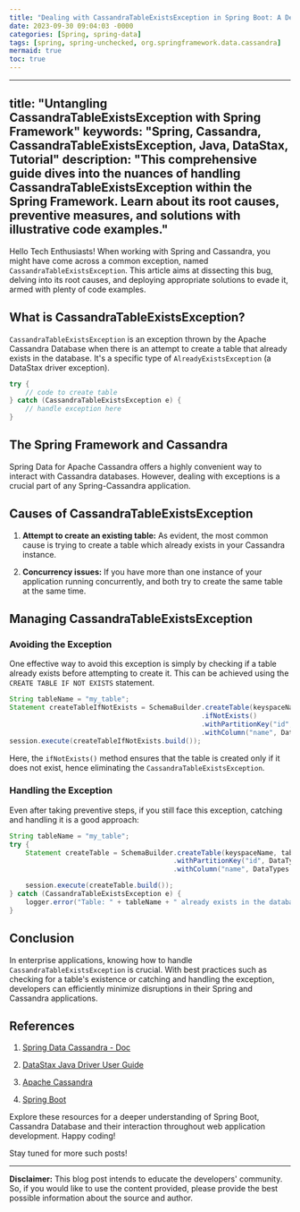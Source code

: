 ```yaml
---
title: "Dealing with CassandraTableExistsException in Spring Boot: A Detailed Guide"
date: 2023-09-30 09:04:03 -0000
categories: [Spring, spring-data]
tags: [spring, spring-unchecked, org.springframework.data.cassandra]
mermaid: true
toc: true
---
```


---
title: "Untangling CassandraTableExistsException with Spring Framework"
keywords: "Spring, Cassandra, CassandraTableExistsException, Java, DataStax, Tutorial"
description: "This comprehensive guide dives into the nuances of handling CassandraTableExistsException within the Spring Framework. Learn about its root causes, preventive measures, and solutions with illustrative code examples."
---


Hello Tech Enthusiasts!
When working with Spring and Cassandra, you might have come across a common exception, named `CassandraTableExistsException`. This article aims at dissecting this bug, delving into its root causes, and deploying appropriate solutions to evade it, armed with plenty of code examples.

## What is CassandraTableExistsException?

`CassandraTableExistsException` is an exception thrown by the Apache Cassandra Database when there is an attempt to create a table that already exists in the database. It's a specific type of `AlreadyExistsException` (a DataStax driver exception).

```java
try {
    // code to create table
} catch (CassandraTableExistsException e) {
    // handle exception here
}
```

## The Spring Framework and Cassandra

Spring Data for Apache Cassandra offers a highly convenient way to interact with Cassandra databases. However, dealing with exceptions is a crucial part of any Spring-Cassandra application.
 
## Causes of CassandraTableExistsException

1. **Attempt to create an existing table:** As evident, the most common cause is trying to create a table which already exists in your Cassandra instance. 

2. **Concurrency issues:** If you have more than one instance of your application running concurrently, and both try to create the same table at the same time.

## Managing CassandraTableExistsException

### Avoiding the Exception 

One effective way to avoid this exception is simply by checking if a table already exists before attempting to create it. This can be achieved using the `CREATE TABLE IF NOT EXISTS` statement.

```java
String tableName = "my_table";
Statement createTableIfNotExists = SchemaBuilder.createTable(keyspaceName, tableName)
                                                .ifNotExists()
                                                .withPartitionKey("id", DataTypes.INT)
                                                .withColumn("name", DataTypes.TEXT);
session.execute(createTableIfNotExists.build());
```

Here, the `ifNotExists()` method ensures that the table is created only if it does not exist, hence eliminating the `CassandraTableExistsException`.

### Handling the Exception 

Even after taking preventive steps, if you still face this exception, catching and handling it is a good approach:

```java
String tableName = "my_table";
try {
    Statement createTable = SchemaBuilder.createTable(keyspaceName, tableName)
                                         .withPartitionKey("id", DataTypes.INT)
                                         .withColumn("name", DataTypes.TEXT);

    session.execute(createTable.build());
} catch (CassandraTableExistsException e) {
    logger.error("Table: " + tableName + " already exists in the database.");
}
```

## Conclusion

In enterprise applications, knowing how to handle `CassandraTableExistsException` is crucial. With best practices such as checking for a table's existence or catching and handling the exception, developers can efficiently minimize disruptions in their Spring and Cassandra applications.

## References

1. [Spring Data Cassandra - Doc](https://docs.spring.io/spring-data/cassandra/docs/current/reference/html/#cassandra.error-handling)

2. [DataStax Java Driver User Guide](https://docs.datastax.com/en/developer/java-driver/4.13/)
   
3. [Apache Cassandra](http://cassandra.apache.org/)
   
4. [Spring Boot](https://spring.io/projects/spring-boot)

Explore these resources for a deeper understanding of Spring Boot, Cassandra Database and their interaction throughout web application development. Happy coding!

Stay tuned for more such posts!

---
**Disclaimer:** This blog post intends to educate the developers' community. So, if you would like to use the content provided, please provide the best possible information about the source and author.